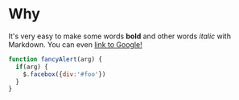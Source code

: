 # Why

It's very easy to make some words **bold** and other words *italic* with Markdown. You can even [link to Google!](http://google.com)

```javascript
function fancyAlert(arg) {
  if(arg) {
    $.facebox({div:'#foo'})
  }
}
```
